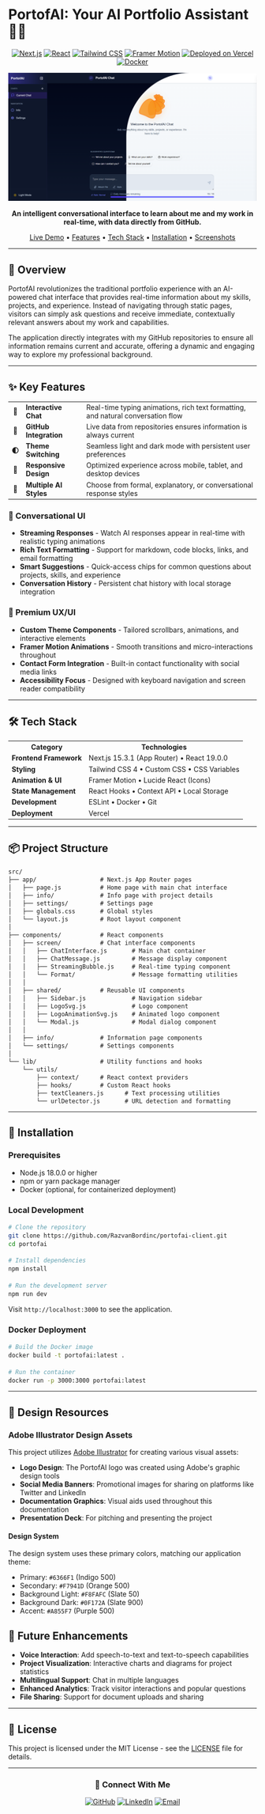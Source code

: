 # PortofAI: Your AI Portfolio Assistant 🤖✨

<div align="center">

[![Next.js](https://img.shields.io/badge/Next.js-15.3.1-black?style=flat-square&logo=next.js)](https://nextjs.org/)
[![React](https://img.shields.io/badge/React-19.0.0-blue?style=flat-square&logo=react)](https://reactjs.org/)
[![Tailwind CSS](https://img.shields.io/badge/Tailwind_CSS-4-38B2AC?style=flat-square&logo=tailwind-css)](https://tailwindcss.com/)
[![Framer Motion](https://img.shields.io/badge/Framer_Motion-12.7.4-purple?style=flat-square&logo=framer)](https://www.framer.com/motion/)
[![Deployed on Vercel](https://img.shields.io/badge/Vercel-000000?style=for-the-badge&logo=vercel&logoColor=white)](https://vercel.com/)
[![Docker](https://img.shields.io/badge/Docker-Ready-2496ED?style=flat-square&logo=docker)](https://www.docker.com/)

![PortofAI Banner](./assets/banner.png)

**An intelligent conversational interface to learn about me and my work in real-time, with data directly from GitHub.**

[Live Demo](https://portofai.vercel.app/) • [Features](#-key-features) • [Tech Stack](#-tech-stack) • [Installation](#-installation) • [Screenshots](#-screenshots)

</div>

---

## 📖 Overview

PortofAI revolutionizes the traditional portfolio experience with an AI-powered chat interface that provides real-time information about my skills, projects, and experience. Instead of navigating through static pages, visitors can simply ask questions and receive immediate, contextually relevant answers about my work and capabilities.

The application directly integrates with my GitHub repositories to ensure all information remains current and accurate, offering a dynamic and engaging way to explore my professional background.

---

## ✨ Key Features

<div align="center">
<table>
  <tr>
    <td align="center"><b>💬</b></td>
    <td><b>Interactive Chat</b></td>
    <td>Real-time typing animations, rich text formatting, and natural conversation flow</td>
  </tr>
  <tr>
    <td align="center"><b>🔄</b></td>
    <td><b>GitHub Integration</b></td>
    <td>Live data from repositories ensures information is always current</td>
  </tr>
  <tr>
    <td align="center"><b>🌓</b></td>
    <td><b>Theme Switching</b></td>
    <td>Seamless light and dark mode with persistent user preferences</td>
  </tr>
  <tr>
    <td align="center"><b>📱</b></td>
    <td><b>Responsive Design</b></td>
    <td>Optimized experience across mobile, tablet, and desktop devices</td>
  </tr>
  <tr>
    <td align="center"><b>🧠</b></td>
    <td><b>Multiple AI Styles</b></td>
    <td>Choose from formal, explanatory, or conversational response styles</td>
  </tr>
</table>
</div>

### 💬 Conversational UI

- **Streaming Responses** - Watch AI responses appear in real-time with realistic typing animations
- **Rich Text Formatting** - Support for markdown, code blocks, links, and email formatting
- **Smart Suggestions** - Quick-access chips for common questions about projects, skills, and experience
- **Conversation History** - Persistent chat history with local storage integration

### 🎨 Premium UX/UI

- **Custom Theme Components** - Tailored scrollbars, animations, and interactive elements
- **Framer Motion Animations** - Smooth transitions and micro-interactions throughout
- **Contact Form Integration** - Built-in contact functionality with social media links
- **Accessibility Focus** - Designed with keyboard navigation and screen reader compatibility

---

## 🛠️ Tech Stack

<div align="center">
<table>
  <tr>
    <th>Category</th>
    <th>Technologies</th>
  </tr>
  <tr>
    <td><b>Frontend Framework</b></td>
    <td>Next.js 15.3.1 (App Router) • React 19.0.0</td>
  </tr>
  <tr>
    <td><b>Styling</b></td>
    <td>Tailwind CSS 4 • Custom CSS • CSS Variables</td>
  </tr>
  <tr>
    <td><b>Animation & UI</b></td>
    <td>Framer Motion • Lucide React (Icons)</td>
  </tr>
  <tr>
    <td><b>State Management</b></td>
    <td>React Hooks • Context API • Local Storage</td>
  </tr>
  <tr>
    <td><b>Development</b></td>
    <td>ESLint • Docker • Git</td>
  </tr>
  <tr>
    <td><b>Deployment</b></td>
    <td>Vercel</td>
  </tr>
</table>
</div>

---

## 📦 Project Structure

```
src/
├── app/                  # Next.js App Router pages
│   ├── page.js           # Home page with main chat interface
│   ├── info/             # Info page with project details
│   ├── settings/         # Settings page
│   ├── globals.css       # Global styles
│   └── layout.js         # Root layout component
│
├── components/           # React components
│   ├── screen/           # Chat interface components
│   │   ├── ChatInterface.js       # Main chat container
│   │   ├── ChatMessage.js         # Message display component
│   │   ├── StreamingBubble.js     # Real-time typing component
│   │   └── Format/                # Message formatting utilities
│   │
│   ├── shared/           # Reusable UI components
│   │   ├── Sidebar.js             # Navigation sidebar
│   │   ├── LogoSvg.js             # Logo component
│   │   ├── LogoAnimationSvg.js    # Animated logo component
│   │   └── Modal.js               # Modal dialog component
│   │
│   ├── info/             # Information page components
│   └── settings/         # Settings components
│
└── lib/                  # Utility functions and hooks
    └── utils/
        ├── context/      # React context providers
        ├── hooks/        # Custom React hooks
        ├── textCleaners.js      # Text processing utilities
        └── urlDetector.js       # URL detection and formatting
```

---

## 🚀 Installation

### Prerequisites

- Node.js 18.0.0 or higher
- npm or yarn package manager
- Docker (optional, for containerized deployment)

### Local Development

```bash
# Clone the repository
git clone https://github.com/RazvanBordinc/portofai-client.git
cd portofai

# Install dependencies
npm install

# Run the development server
npm run dev
```

Visit `http://localhost:3000` to see the application.

### Docker Deployment

```bash
# Build the Docker image
docker build -t portofai:latest .

# Run the container
docker run -p 3000:3000 portofai:latest
```

---

## 🎨 Design Resources

### Adobe Illustrator Design Assets

This project utilizes [Adobe Illustrator](https://adobe.com) for creating various visual assets:

- **Logo Design**: The PortofAI logo was created using Adobe's graphic design tools
- **Social Media Banners**: Promotional images for sharing on platforms like Twitter and LinkedIn
- **Documentation Graphics**: Visual aids used throughout this documentation
- **Presentation Deck**: For pitching and presenting the project

#### Design System

The design system uses these primary colors, matching our application theme:

- Primary: `#6366F1` (Indigo 500)
- Secondary: `#F7941D` (Orange 500)
- Background Light: `#F8FAFC` (Slate 50)
- Background Dark: `#0F172A` (Slate 900)
- Accent: `#A855F7` (Purple 500)

## 🔮 Future Enhancements

- **Voice Interaction**: Add speech-to-text and text-to-speech capabilities
- **Project Visualization**: Interactive charts and diagrams for project statistics
- **Multilingual Support**: Chat in multiple languages
- **Enhanced Analytics**: Track visitor interactions and popular questions
- **File Sharing**: Support for document uploads and sharing

---

## 📄 License

This project is licensed under the MIT License - see the [LICENSE](LICENSE) file for details.

---

<div align="center">
  
### 👋 Connect With Me

[![GitHub](https://img.shields.io/badge/GitHub-RazvanBordinc-181717?style=for-the-badge&logo=github)](https://github.com/RazvanBordinc)
[![LinkedIn](https://img.shields.io/badge/LinkedIn-Razvan_Bordinc-0A66C2?style=for-the-badge&logo=linkedin)](https://linkedin.com/in/valentin-r%C4%83zvan-bord%C3%AEnc-30686a298/)
[![Email](https://img.shields.io/badge/Email-razvan.bordinc@yahoo.com-D14836?style=for-the-badge&logo=gmail)](mailto:razvan.bordinc@yahoo.com)

</div>

